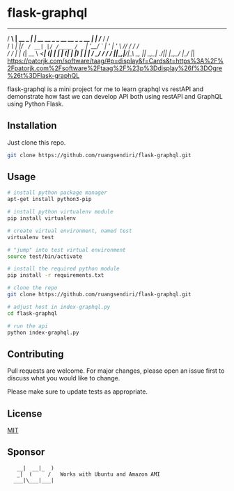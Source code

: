 # flask-graphql

   ___ _           _                               _       ____  __  
  / __\ | __ _ ___| | __      __ _ _ __ __ _ _ __ | |__   /___ \/ /  
 / _\ | |/ _` / __| |/ /____ / _` | '__/ _` | '_ \| '_ \ //  / / /   
/ /   | | (_| \__ \   <_____| (_| | | | (_| | |_) | | | / \_/ / /___ 
\/    |_|\__,_|___/_|\_\     \__, |_|  \__,_| .__/|_| |_\___,_\____/ 
                             |___/          |_|                      
https://patorjk.com/software/taag/#p=display&f=Cards&t=https%3A%2F%2Fpatorjk.com%2Fsoftware%2Ftaag%2F%23p%3Ddisplay%26f%3DOgre%26t%3DFlask-graphQL


flask-graphql is a mini project for me to learn graphql vs restAPI and demonstrate how fast we can develop API both using restAPI and GraphQL using Python Flask.

## Installation

Just clone this repo.

```bash
git clone https://github.com/ruangsendiri/flask-graphql.git
```

## Usage

```bash
# install python package manager
apt-get install python3-pip

# install python virtualenv module
pip install virtualenv

# create virtual environment, named test
virtualenv test

# "jump" into test virtual environment
source test/bin/activate

# install the required python module
pip install -r requirements.txt

# clone the repo
git clone https://github.com/ruangsendiri/flask-graphql.git

# adjust host in index-graphql.py
cd flask-graphql

# run the api
python index-graphql.py
```

## Contributing

Pull requests are welcome. For major changes, please open an issue first
to discuss what you would like to change.

Please make sure to update tests as appropriate.

## License

[MIT](https://choosealicense.com/licenses/mit/)

## Sponsor

       __|  __|_  )
       _|  (     /   Works with Ubuntu and Amazon AMI
      ___|\___|___|

